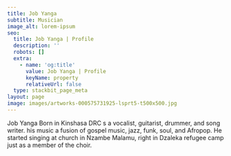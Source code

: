 ```yaml
---
title: Job Yanga
subtitle: Musician
image_alt: lorem-ipsum
seo:
  title: Job Yanga | Profile
  description: ''
  robots: []
  extra:
    - name: 'og:title'
      value: Job Yanga | Profile
      keyName: property
      relativeUrl: false
  type: stackbit_page_meta
layout: page
image: images/artworks-000575731925-lsprt5-t500x500.jpg
---
```

Job Yanga Born in Kinshasa DRC s a vocalist, guitarist, drummer, and song writer. his music a fusion of gospel music, jazz, funk, soul, and Afropop. He started singing at church in Nzambe Malamu, right in Dzaleka refugee camp just as a member of the choir.




